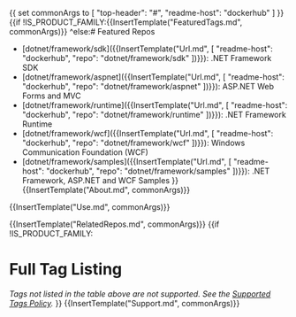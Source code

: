 {{
  set commonArgs to [ "top-header": "#", "readme-host": "dockerhub" ]
}}{{if !IS_PRODUCT_FAMILY:{{InsertTemplate("FeaturedTags.md", commonArgs)}}
^else:# Featured Repos

* [dotnet/framework/sdk]({{InsertTemplate("Url.md", [ "readme-host": "dockerhub", "repo": "dotnet/framework/sdk" ])}}): .NET Framework SDK
* [dotnet/framework/aspnet]({{InsertTemplate("Url.md", [ "readme-host": "dockerhub", "repo": "dotnet/framework/aspnet" ])}}): ASP.NET Web Forms and MVC
* [dotnet/framework/runtime]({{InsertTemplate("Url.md", [ "readme-host": "dockerhub", "repo": "dotnet/framework/runtime" ])}}): .NET Framework Runtime
* [dotnet/framework/wcf]({{InsertTemplate("Url.md", [ "readme-host": "dockerhub", "repo": "dotnet/framework/wcf" ])}}): Windows Communication Foundation (WCF)
* [dotnet/framework/samples]({{InsertTemplate("Url.md", [ "readme-host": "dockerhub", "repo": "dotnet/framework/samples" ])}}): .NET Framework, ASP.NET and WCF Samples
}}
{{InsertTemplate("About.md", commonArgs)}}

{{InsertTemplate("Use.md", commonArgs)}}

{{InsertTemplate("RelatedRepos.md", commonArgs)}}
{{if !IS_PRODUCT_FAMILY:
# Full Tag Listing
<!--End of generated tags-->
*Tags not listed in the table above are not supported. See the [Supported Tags Policy](https://github.com/microsoft/dotnet-framework-docker/blob/main/documentation/supported-tags.md).*
}}
{{InsertTemplate("Support.md", commonArgs)}}
